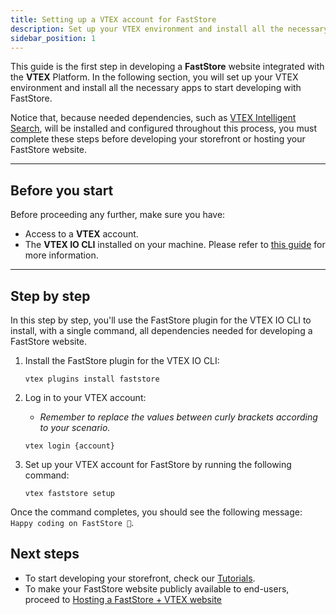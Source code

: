 ```yaml
---
title: Setting up a VTEX account for FastStore
description: Set up your VTEX environment and install all the necessary apps to start developing with FastStore
sidebar_position: 1
---
```


This guide is the first step in developing a **FastStore** website integrated with the **VTEX** Platform. In the following section, you will set up your VTEX environment and install all the necessary apps to start developing with FastStore.

Notice that, because needed dependencies, such as [VTEX Intelligent Search](https://help.vtex.com/tracks/vtex-intelligent-search), will be installed and configured throughout this process, you must complete these steps before developing your storefront or hosting your FastStore website.

---

## Before you start

Before proceeding any further, make sure you have:

- Access to a **VTEX** account.
- The **VTEX IO CLI** installed on your machine. Please refer to [this guide](https://developers.vtex.com/vtex-developer-docs/docs/vtex-io-documentation-vtex-io-cli-installation-and-command-reference) for more information.

---

## Step by step

In this step by step, you'll use the FastStore plugin for the VTEX IO CLI to install, with a single command, all dependencies needed for developing a FastStore website.

1. Install the FastStore plugin for the VTEX IO CLI:

   ```
   vtex plugins install faststore
   ```

2. Log in to your VTEX account:

   - _Remember to replace the values between curly brackets according to your scenario._

   ```
   vtex login {account}
   ```

3. Set up your VTEX account for FastStore by running the following command:

   ```
   vtex faststore setup
   ```

Once the command completes, you should see the following message: `Happy coding on FastStore 🎉`.

## Next steps

- To start developing your storefront, check our [Tutorials](/tutorials).
- To make your FastStore website publicly available to end-users, proceed to [Hosting a FastStore + VTEX website](/how-to-guides/platform-integration/vtex/hosting-a-faststore-vtex-website)
